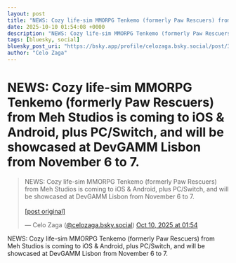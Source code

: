 ```yaml
---
layout: post
title: "NEWS: Cozy life-sim MMORPG Tenkemo (formerly Paw Rescuers) from Meh Studios is coming to iOS & Android, plus PC/Switch, and will be showcased at DevGAMM Lisbon from November 6 to 7."
date: 2025-10-10 01:54:08 +0000
description: "NEWS: Cozy life-sim MMORPG Tenkemo (formerly Paw Rescuers) from Meh Studios is coming to iOS & Android, plus PC/Switch, and will be showcased at DevGAMM..."
tags: [bluesky, social]
bluesky_post_uri: "https://bsky.app/profile/celozaga.bsky.social/post/3m2sksny23222"
author: "Celo Zaga"
---
```


<h1 class="bluesky-post-title">NEWS: Cozy life-sim MMORPG Tenkemo (formerly Paw Rescuers) from Meh Studios is coming to iOS & Android, plus PC/Switch, and will be showcased at DevGAMM Lisbon from November 6 to 7.</h1>


<blockquote class="bluesky-embed" data-bluesky-uri="at://did:plc:lmh6rennptq77inaztnovw4b/app.bsky.feed.post/3m2sksny23222" data-bluesky-embed-color-mode="system">
<p lang="">NEWS: Cozy life-sim MMORPG Tenkemo (formerly Paw Rescuers) from Meh Studios is coming to iOS & Android, plus PC/Switch, and will be showcased at DevGAMM Lisbon from November 6 to 7.<br><br><a href="https://bsky.app/profile/celozaga.bsky.social/post/3m2sksny23222">[post original]</a></p>
&mdash; Celo Zaga (<a href="https://bsky.app/profile/did:plc:lmh6rennptq77inaztnovw4b">@celozaga.bsky.social</a>) <a href="https://bsky.app/profile/celozaga.bsky.social/post/3m2sksny23222">Oct 10, 2025 at 01:54</a>
</blockquote>
<script async src="https://embed.bsky.app/static/embed.js" charset="utf-8"></script>


<p class="bluesky-post-description">NEWS: Cozy life-sim MMORPG Tenkemo (formerly Paw Rescuers) from Meh Studios is coming to iOS & Android, plus PC/Switch, and will be showcased at DevGAMM Lisbon from November 6 to 7.</p>
